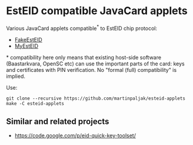 # EstEID compatible JavaCard applets
Various JavaCard applets compatible<sup>*</sup> to EstEID chip protocol:

* [FakeEstEID](./docs/FakeEstEID.md)
* [MyEstEID](./docs/MyEstEID.md)
 
\* compatibility here only means that existing host-side software (Baastarkvara, OpenSC etc) can use the important parts of the card: keys and certificates with PIN verification. No "formal (full) compatibility" is implied.

Use:

```
git clone --recursive https://github.com/martinpaljak/esteid-applets
make -C esteid-applets
```

## Similar and related projects
* https://code.google.com/p/eid-quick-key-toolset/
